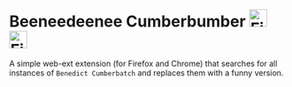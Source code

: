 # Beeneedeenee Cumberbumber <a href="https://addons.mozilla.org/en-US/firefox/addon/beeneedeenee-cumberbumber/"><img src="https://3u26hb1g25wn1xwo8g186fnd-wpengine.netdna-ssl.com/files/2019/10/logo-firefox.svg" alt="Firefox" width="32"/></a> <a href="https://chrome.google.com/webstore/detail/beeneedeenee-cumberbumber/apndnmkmgbbfaibjmgapjhlbndfpgbcj"><img src="https://ssl.gstatic.com/chrome/webstore/images/chrome_logo_96.png" alt="Firefox" width="32"/></a>

A simple web-ext extension (for Firefox and Chrome) that searches for all instances of `Benedict Cumberbatch` and replaces them with a funny version.

